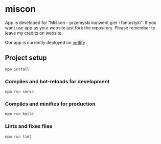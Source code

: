 # miscon

App is developed for "Miścon - przemyski konwent gier i fantastyki". If you want use app as your website just fork the repository. Please remember to leave my credits on website.

Our app is currently deployed on [netlify](https://heuristic-mestorf-862ae3.netlify.app) 
## Project setup
```
npm install
```

### Compiles and hot-reloads for development
```
npm run serve
```

### Compiles and minifies for production
```
npm run build
```

### Lints and fixes files
```
npm run lint
```
